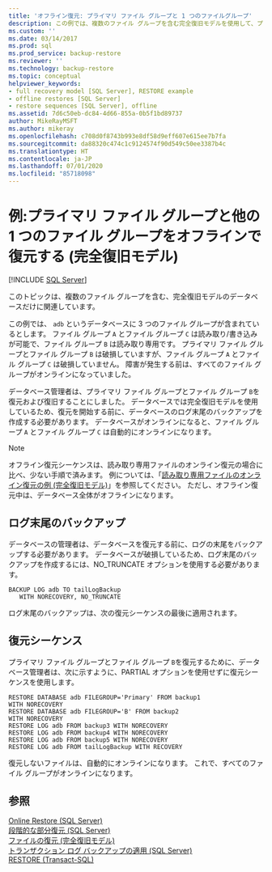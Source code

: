 ```yaml
---
title: 'オフライン復元: プライマリ ファイル グループと 1 つのファイルグループ'
description: この例では、複数のファイル グループを含む完全復旧モデルを使用して、プライマリ ファイル グループと他の 1 つのファイル グループを復元する SQL Server でのオフライン復元を示します。
ms.custom: ''
ms.date: 03/14/2017
ms.prod: sql
ms.prod_service: backup-restore
ms.reviewer: ''
ms.technology: backup-restore
ms.topic: conceptual
helpviewer_keywords:
- full recovery model [SQL Server], RESTORE example
- offline restores [SQL Server]
- restore sequences [SQL Server], offline
ms.assetid: 7d6c50eb-dc84-4d66-855a-0b5f1bd89737
author: MikeRayMSFT
ms.author: mikeray
ms.openlocfilehash: c708d0f8743b993e8df58d9eff607e615ee7b7fa
ms.sourcegitcommit: da88320c474c1c9124574f90d549c50ee3387b4c
ms.translationtype: HT
ms.contentlocale: ja-JP
ms.lasthandoff: 07/01/2020
ms.locfileid: "85718098"
---
```

# <a name="example-offline-restore-of-primary-and-1-other-filegroup-full-recovery-model"></a>例:プライマリ ファイル グループと他の 1 つのファイル グループをオフラインで復元する (完全復旧モデル)
 [!INCLUDE [SQL Server](../../includes/applies-to-version/sqlserver.md)]

  このトピックは、複数のファイル グループを含む、完全復旧モデルのデータベースだけに関連しています。  
  
 この例では、 `adb` というデータベースに 3 つのファイル グループが含まれているとします。 ファイル グループ `A` とファイル グループ `C` は読み取り/書き込みが可能で、ファイル グループ `B` は読み取り専用です。 プライマリ ファイル グループとファイル グループ `B` は破損していますが、ファイル グループ `A` とファイル グループ `C` は破損していません。 障害が発生する前は、すべてのファイル グループがオンラインになっていました。  
  
 データベース管理者は、プライマリ ファイル グループとファイル グループ `B`を復元および復旧することにしました。 データベースでは完全復旧モデルを使用しているため、復元を開始する前に、データベースのログ末尾のバックアップを作成する必要があります。 データベースがオンラインになると、ファイル グループ `A` とファイル グループ `C` は自動的にオンラインになります。  
  
> [!NOTE]  
>  オフライン復元シーケンスは、読み取り専用ファイルのオンライン復元の場合に比べ、少ない手順で済みます。 例については、「[読み取り専用ファイルのオンライン復元の例 &#40;完全復旧モデル&#41;](../../relational-databases/backup-restore/example-online-restore-of-a-read-only-file-full-recovery-model.md)」を参照してください。 ただし、オフライン復元中は、データベース全体がオフラインになります。  
  
## <a name="tail-log-backup"></a>ログ末尾のバックアップ  
 データベースの管理者は、データベースを復元する前に、ログの末尾をバックアップする必要があります。 データベースが破損しているため、ログ末尾のバックアップを作成するには、NO_TRUNCATE オプションを使用する必要があります。  
  
```  
BACKUP LOG adb TO tailLogBackup   
   WITH NORECOVERY, NO_TRUNCATE  
```  
  
 ログ末尾のバックアップは、次の復元シーケンスの最後に適用されます。  
  
## <a name="restore-sequence"></a>復元シーケンス  
 プライマリ ファイル グループとファイル グループ `B`を復元するために、データベース管理者は、次に示すように、PARTIAL オプションを使用せずに復元シーケンスを使用します。  
  
```  
RESTORE DATABASE adb FILEGROUP='Primary' FROM backup1   
WITH NORECOVERY  
RESTORE DATABASE adb FILEGROUP='B' FROM backup2   
WITH NORECOVERY  
RESTORE LOG adb FROM backup3 WITH NORECOVERY  
RESTORE LOG adb FROM backup4 WITH NORECOVERY  
RESTORE LOG adb FROM backup5 WITH NORECOVERY  
RESTORE LOG adb FROM tailLogBackup WITH RECOVERY  
```  
  
 復元しないファイルは、自動的にオンラインになります。 これで、すべてのファイル グループがオンラインになります。  
  
## <a name="see-also"></a>参照  
 [Online Restore &#40;SQL Server&#41;](../../relational-databases/backup-restore/online-restore-sql-server.md)   
 [段階的な部分復元 &#40;SQL Server&#41;](../../relational-databases/backup-restore/piecemeal-restores-sql-server.md)   
 [ファイルの復元 &#40;完全復旧モデル&#41;](../../relational-databases/backup-restore/file-restores-full-recovery-model.md)   
 [トランザクション ログ バックアップの適用 &#40;SQL Server&#41;](../../relational-databases/backup-restore/apply-transaction-log-backups-sql-server.md)   
 [RESTORE &#40;Transact-SQL&#41;](../../t-sql/statements/restore-statements-transact-sql.md)  
  
  
